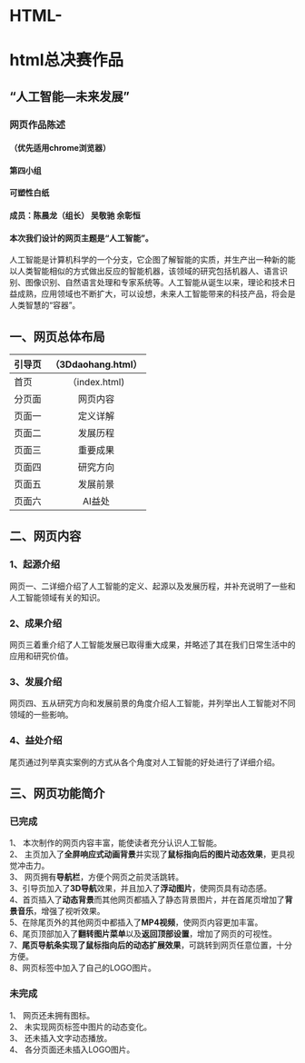# HTML-
  html总决赛作品
===
“人工智能—未来发展”
---
### 网页作品陈述<br>
#### （优先适用chrome浏览器）<br>
#### 第四小组
#### 可塑性白纸
#### 成员：陈晨龙（组长） 吴敬驰 余彰恒<br>
#### 本次我们设计的网页主题是“人工智能”。<br>
人工智能是计算机科学的一个分支，它企图了解智能的实质，并生产出一种新的能以人类智能相似的方式做出反应的智能机器，该领域的研究包括机器人、语言识别、图像识别、自然语言处理和专家系统等。人工智能从诞生以来，理论和技术日益成熟，应用领域也不断扩大，可以设想，未来人工智能带来的科技产品，将会是人类智慧的“容器”。
## 一、网页总体布局
 |   引导页 |（3Ddaohang.html） |
 | -------|:-----: |
 | 首页 |（index.html) |
 | 分页面   |网页内容 |
 | 页面一   |定义详解   |
 | 页面二   |发展历程   |
 | 页面三   |重要成果   |
 | 页面四   |研究方向   |
 | 页面五   |发展前景   |
 | 页面六   |AI益处    |

 
## 二、网页内容<br>
### 1、起源介绍<br>
  网页一、二详细介绍了人工智能的定义、起源以及发展历程，并补充说明了一些和人工智能领域有关的知识。<br>
### 2、成果介绍<br>
  网页三着重介绍了人工智能发展已取得重大成果，并略述了其在我们日常生活中的应用和研究价值。<br>
### 3、发展介绍<br>
  网页四、五从研究方向和发展前景的角度介绍人工智能，并列举出人工智能对不同领域的一些影响。<br>
### 4、益处介绍<br>
  尾页通过列举真实案例的方式从各个角度对人工智能的好处进行了详细介绍。<br>
## 三、网页功能简介<br>
### 已完成<br>
1、	本次制作的网页内容丰富，能使读者充分认识人工智能。<br>
2、	主页加入了**全屏响应式动画背景**并实现了**鼠标指向后的图片动态效果**，更具视觉冲击力。<br>
3、	网页拥有**导航栏**，方便个网页之前灵活跳转。<br>
3、引导页加入了**3D导航**效果，并且加入了**浮动图片**，使网页具有动态感。<br>
4、首页插入了**动态背景**而其他网页都插入了静态背景图片，并在首尾页增加了**背景音乐**，增强了视听效果。<br>
5、在除尾页外的其他网页中都插入了**MP4视频**，使网页内容更加丰富。<br>
6、尾页顶部加入了**翻转图片菜单**以及**返回顶部设置**，增加了网页的可视性。<br>
7、**尾页导航条实现了鼠标指向后的动态扩展效果**，可跳转到网页任意位置，十分方便。<br>
8、网页标签中加入了自己的LOGO图片。<br>
### 未完成
1、	网页还未拥有图标。<br>
2、	未实现网页标签中图片的动态变化。<br>
3、	还未插入文字动态播放。<br>
4、	各分页面还未插入LOGO图片。<br>

